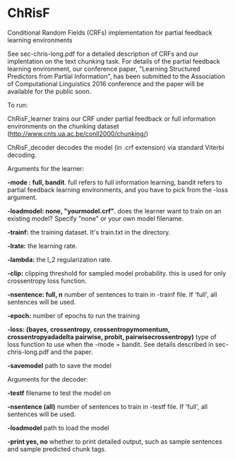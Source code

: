 # ChRisF
Conditional Random Fields (CRFs) implementation for partial feedback learning environments

See sec-chris-long.pdf for a detailed description of CRFs and our implentation on the text chunking task. 
For details of the partial feedback learning environment, our conference paper, "Learning Structured Predictors from
Partial Information", has been submitted to the Association of Computational Linguistics 2016 conference and the paper
will be available for the public soon.

To run:

ChRisF_learner trains our CRF under partial feedback or full information environments on the chunking dataset (http://www.cnts.ua.ac.be/conll2000/chunking/)

ChRisF_decoder decodes the model (in .crf extension) via standard Viterbi decoding.

Arguments for the learner:

**-mode : full, bandit**. full refers to full information learning, bandit refers to partial feedback learning environments, and you have to pick from the -loss argument. 

**-loadmodel: none, "yourmodel.crf"**. does the learner want to train on an existing model? Specify "none" or your own model filename. 

**-trainf:** the training dataset. It's train.txt in the directory.

**-lrate:** the learning rate.

**-lambda:** the l_2 regularization rate.

**-clip:** clipping threshold for sampled model probability. this is used for only crossentropy loss function.

**-nsentence: full, n** number of sentences to train in -trainf file. If 'full', all sentences will be used.

**-epoch:** number of epochs to run the training

**-loss: (bayes, crossentropy, crossentropymomentum, crossentropyadadelta pairwise, probit, pairwisecrossentropy)** type of loss function to use when the -mode = bandit. See details described in sec-chris-long.pdf and the paper.

**-savemodel** path to save the model

Arguments for the decoder:

**-testf** filename to test the model on

**-nsentence (all)** number of sentences to train in -testf file. If 'full', all sentences will be used.

**-loadmodel** path to load the model

**-print yes, no** whether to print detailed output, such as sample sentences and sample predicted chunk tags.

